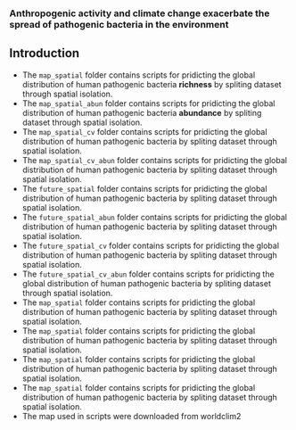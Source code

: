 ### Anthropogenic activity and climate change exacerbate the spread of pathogenic bacteria in the environment

## Introduction

-   The `map_spatial` folder contains scripts for pridicting the global distribution of human pathogenic bacteria **richness** by spliting dataset through spatial isolation.
-   The `map_spatial_abun` folder contains scripts for pridicting the global distribution of human pathogenic bacteria **abundance** by spliting dataset through spatial isolation.
-   The `map_spatial_cv` folder contains scripts for pridicting the global distribution of human pathogenic bacteria by spliting dataset through spatial isolation.
-   The `map_spatial_cv_abun` folder contains scripts for pridicting the global distribution of human pathogenic bacteria by spliting dataset through spatial isolation.
-   The `future_spatial` folder contains scripts for pridicting the global distribution of human pathogenic bacteria by spliting dataset through spatial isolation.
-   The `future_spatial_abun` folder contains scripts for pridicting the global distribution of human pathogenic bacteria by spliting dataset through spatial isolation.
-   The `future_spatial_cv` folder contains scripts for pridicting the global distribution of human pathogenic bacteria by spliting dataset through spatial isolation.
-   The `future_spatial_cv_abun` folder contains scripts for pridicting the global distribution of human pathogenic bacteria by spliting dataset through spatial isolation.
-   The `map_spatial` folder contains scripts for pridicting the global distribution of human pathogenic bacteria by spliting dataset through spatial isolation.
-   The `map_spatial` folder contains scripts for pridicting the global distribution of human pathogenic bacteria by spliting dataset through spatial isolation.
-   The `map_spatial` folder contains scripts for pridicting the global distribution of human pathogenic bacteria by spliting dataset through spatial isolation.
-   The `map_spatial` folder contains scripts for pridicting the global distribution of human pathogenic bacteria by spliting dataset through spatial isolation.
-   The map used in scripts were downloaded from worldclim2
